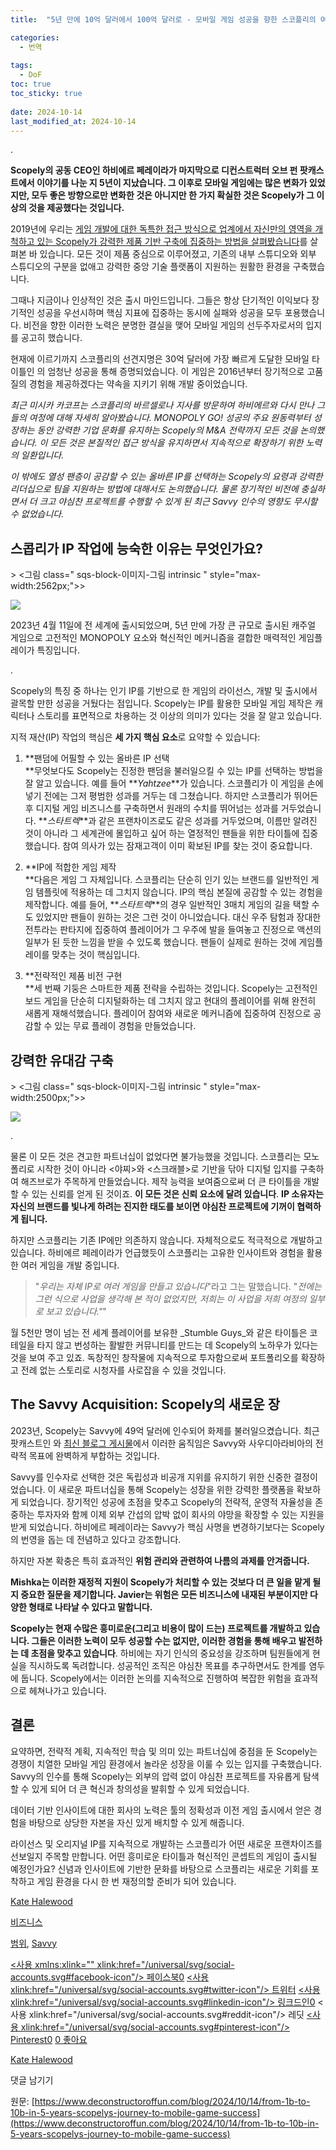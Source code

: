 ```yaml
---
title:  "5년 만에 10억 달러에서 100억 달러로 - 모바일 게임 성공을 향한 스코플리의 여정"

categories:
  - 번역
  
tags:
  - DoF
toc: true
toc_sticky: true
 
date: 2024-10-14
last_modified_at: 2024-10-14
---
```

.

**Scopely의 공동 CEO인 하비에르 페레이라가 마지막으로 디컨스트럭터 오브 펀 팟캐스트에서 이야기를 나눈 지 5년이 지났습니다. 그 이후로 모바일 게임에는 많은 변화가 있었지만, 모두 좋은 방향으로만 변화한 것은 아니지만 한 가지 확실한 것은 Scopely가 그 이상의 것을 제공했다는 것입니다.**

2019년에 우리는 [게임 개발에 대한 독특한 접근 방식으로 업계에서 자신만의 영역을 개척하고 있는 Scopely가 강력한 제품 기반 구축에 집중하는 방법을 살펴봤습니다](https://www.deconstructoroffun.com/blog/2019/8/5/deconstructing-scopelys-400m-run-rate)를 살펴본 바 있습니다. 모든 것이 제품 중심으로 이루어졌고, 기존의 내부 스튜디오와 외부 스튜디오의 구분을 없애고 강력한 중앙 기술 플랫폼이 지원하는 원활한 환경을 구축했습니다.

그때나 지금이나 인상적인 것은 출시 마인드입니다. 그들은 항상 단기적인 이익보다 장기적인 성공을 우선시하며 핵심 지표에 집중하는 동시에 실패와 성공을 모두 포용했습니다. 비전을 향한 이러한 노력은 분명한 결실을 맺어 모바일 게임의 선두주자로서의 입지를 공고히 했습니다.

현재에 이르기까지 스코플리의 선견지명은 30억 달러에 가장 빠르게 도달한 모바일 타이틀인 의 엄청난 성공을 통해 증명되었습니다. 이 게임은 2016년부터 장기적으로 고품질의 경험을 제공하겠다는 약속을 지키기 위해 개발 중이었습니다.

_최근 미시카 카코프는 스코플리의 바르셀로나 지사를 방문하여 하비에르와 다시 만나 그들의 여정에 대해 자세히 알아봤습니다. MONOPOLY GO! 성공의 주요 원동력부터 성장하는 동안 강력한 기업 문화를 유지하는 Scopely의 M&A 전략까지 모든 것을 논의했습니다. 이 모든 것은 본질적인 접근 방식을 유지하면서 지속적으로 확장하기 위한 노력의 일환입니다._

_이 밖에도 열성 팬층이 공감할 수 있는 올바른 IP를 선택하는 Scopely의 요령과 강력한 리더십으로 팀을 지원하는 방법에 대해서도 논의했습니다. 물론 장기적인 비전에 충실하면서 더 크고 야심찬 프로젝트를 수행할 수 있게 된 최근 Savvy 인수의 영향도 무시할 수 없었습니다._

## **스콥리가 IP 작업에 능숙한 이유는 무엇인가요?**

\> <그림 class=" sqs-block-이미지-그림 intrinsic " style="max-width:2562px;">>

![](https://images.squarespace-cdn.com/content/v1/58af450eb3db2b0582612f1d/32d67015-e9d5-4d45-8187-da85b61bb9ce/Screenshot+2024-10-14+at+11.26.52.png)

2023년 4월 11일에 전 세계에 출시되었으며, 5년 만에 가장 큰 규모로 출시된 캐주얼 게임으로 고전적인 MONOPOLY 요소와 혁신적인 메커니즘을 결합한 매력적인 게임플레이가 특징입니다.

.

Scopely의 특징 중 하나는 인기 IP를 기반으로 한 게임의 라이선스, 개발 및 출시에서 괄목할 만한 성공을 거뒀다는 점입니다. Scopely는 IP를 활용한 모바일 게임 제작은 캐릭터나 스토리를 표면적으로 차용하는 것 이상의 의미가 있다는 것을 잘 알고 있습니다.

지적 재산(IP) 작업의 핵심은 **세 가지 핵심 요소**로 요약할 수 있습니다:

1.  **팬덤에 어필할 수 있는 올바른 IP 선택  
    **무엇보다도 Scopely는 진정한 팬덤을 불러일으킬 수 있는 IP를 선택하는 방법을 잘 알고 있습니다. 예를 들어 **_Yahtzee_**가 있습니다. 스코플리가 이 게임을 손에 넣기 전에는 그저 평범한 성과를 거두는 데 그쳤습니다. 하지만 스코플리가 뛰어든 후 디지털 게임 비즈니스를 구축하면서 원래의 수치를 뛰어넘는 성과를 거두었습니다. **_스타트렉_**과 같은 프랜차이즈로도 같은 성과를 거두었으며, 이름만 알려진 것이 아니라 그 세계관에 몰입하고 싶어 하는 열정적인 팬들을 위한 타이틀에 집중했습니다. 참여 의사가 있는 잠재고객이 이미 확보된 IP를 찾는 것이 중요합니다.  
    
2.  **IP에 적합한 게임 제작  
    **다음은 게임 그 자체입니다. 스코플리는 단순히 인기 있는 브랜드를 일반적인 게임 템플릿에 적용하는 데 그치지 않습니다. IP의 핵심 본질에 공감할 수 있는 경험을 제작합니다. 예를 들어, **_스타트렉_**의 경우 일반적인 3매치 게임의 길을 택할 수도 있었지만 팬들이 원하는 것은 그런 것이 아니었습니다. 대신 우주 탐험과 장대한 전투라는 판타지에 집중하여 플레이어가 그 우주에 발을 들여놓고 진정으로 액션의 일부가 된 듯한 느낌을 받을 수 있도록 했습니다. 팬들이 실제로 원하는 것에 게임플레이를 맞추는 것이 핵심입니다.  
    
3.  **전략적인 제품 비전 구현  
    **세 번째 기둥은 스마트한 제품 전략을 수립하는 것입니다. Scopely는 고전적인 보드 게임을 단순히 디지털화하는 데 그치지 않고 현대의 플레이어를 위해 완전히 새롭게 재해석했습니다. 플레이어 참여와 새로운 메커니즘에 집중하여 진정으로 공감할 수 있는 무료 플레이 경험을 만들었습니다.
    

## **강력한 유대감 구축**

\> <그림 class=" sqs-block-이미지-그림 intrinsic " style="max-width:2500px;">>

![](https://images.squarespace-cdn.com/content/v1/58af450eb3db2b0582612f1d/1728894618182-5PMRGYM3OP6CWHWI8KRV/unsplash-image-9cd8qOgeNIY.jpg)

.

물론 이 모든 것은 견고한 파트너십이 없었다면 불가능했을 것입니다. 스코플리는 모노폴리로 시작한 것이 아니라 <야찌>와 <스크래블>로 기반을 닦아 디지털 입지를 구축하여 해즈브로가 주목하게 만들었습니다. 제작 능력을 보여줌으로써 더 큰 타이틀을 개발할 수 있는 신뢰를 얻게 된 것이죠. **이 모든 것은 신뢰 요소에 달려 있습니다**. **IP 소유자는 자신의 브랜드를 빛나게 하려는 진지한 태도를 보이면 야심찬 프로젝트에 기꺼이 협력하게 됩니다.**

하지만 스코플리는 기존 IP에만 의존하지 않습니다. 자체적으로도 적극적으로 개발하고 있습니다. 하비에르 페레이라가 언급했듯이 스코플리는 고유한 인사이트와 경험을 활용한 여러 게임을 개발 중입니다.

> "_우리는 자체 IP로 여러 게임을 만들고 있습니다_"라고 그는 말했습니다. "_전에는 그런 식으로 사업을 생각해 본 적이 없었지만, 저희는 이 사업을 저희 여정의 일부로 보고 있습니다."_"

월 5천만 명이 넘는 전 세계 플레이어를 보유한 _Stumble Guys_와 같은 타이틀은 코테일을 타지 않고 번성하는 활발한 커뮤니티를 만드는 데 Scopely의 노하우가 있다는 것을 보여 주고 있죠. 독창적인 창작물에 지속적으로 투자함으로써 포트폴리오를 확장하고 전례 없는 스토리로 시청자를 사로잡을 수 있을 것입니다.

## **The Savvy Acquisition: Scopely의 새로운 장**

2023년, Scopely는 Savvy에 49억 달러에 인수되어 화제를 불러일으켰습니다. 최근 팟캐스트인 [](https://www.youtube.com/watch?v=VnYg6bRA1YY)와 [최신 블로그 게시물](https://www.deconstructoroffun.com/blog/2024/10/7/inside-saudi-arabias-big-move-to-reshape-the-gaming-industry)에서 이러한 움직임은 Savvy와 사우디아라비아의 전략적 목표에 완벽하게 부합하는 것입니다.

Savvy를 인수자로 선택한 것은 독립성과 비공개 지위를 유지하기 위한 신중한 결정이었습니다. 이 새로운 파트너십을 통해 Scopely는 성장을 위한 강력한 플랫폼을 확보하게 되었습니다. 장기적인 성공에 초점을 맞추고 Scopely의 전략적, 운영적 자율성을 존중하는 투자자와 함께 이제 외부 간섭의 압박 없이 회사의 야망을 확장할 수 있는 지원을 받게 되었습니다. 하비에르 페레이라는 Savvy가 핵심 사명을 변경하기보다는 Scopely의 번영을 돕는 데 전념하고 있다고 강조합니다.

하지만 자본 확충은 특히 효과적인 **위험 관리와 관련하여 나름의 과제를 안겨줍니다.**

**Mishka는 이러한 재정적 지원이 Scopely가 처리할 수 있는 것보다 더 큰 일을 맡게 될지 중요한 질문을 제기합니다. Javier는 위험은 모든 비즈니스에 내재된 부분이지만 다양한 형태로 나타날 수 있다고 말합니다.**

**Scopely는 현재 수많은 흥미로운(그리고 비용이 많이 드는) 프로젝트를 개발하고 있습니다. 그들은 이러한 노력이 모두 성공할 수는 없지만, 이러한 경험을 통해 배우고 발전하는 데 초점을 맞추고 있습니다**. 하비에는 자기 인식의 중요성을 강조하며 팀원들에게 현실을 직시하도록 독려합니다. 성공적인 조직은 야심찬 목표를 추구하면서도 한계를 염두에 둡니다. Scopely에서는 이러한 논의를 지속적으로 진행하여 복잡한 위험을 효과적으로 헤쳐나가고 있습니다.

## **결론**

요약하면, 전략적 계획, 지속적인 학습 및 의미 있는 파트너십에 중점을 둔 Scopely는 경쟁이 치열한 모바일 게임 환경에서 놀라운 성장을 이룰 수 있는 입지를 구축했습니다. Savvy의 인수를 통해 Scopely는 외부의 압력 없이 야심찬 프로젝트를 자유롭게 탐색할 수 있게 되어 더 큰 혁신과 창의성을 발휘할 수 있게 되었습니다.

데이터 기반 인사이트에 대한 회사의 노력은 툴의 정확성과 이전 게임 출시에서 얻은 경험을 바탕으로 상당한 자본을 자신 있게 배치할 수 있게 해줍니다.

라이선스 및 오리지널 IP를 지속적으로 개발하는 스코플리가 어떤 새로운 프랜차이즈를 선보일지 주목할 만합니다. 어떤 흥미로운 타이틀과 혁신적인 콘셉트의 게임이 출시될 예정인가요? 신념과 인사이트에 기반한 문화를 바탕으로 스코플리는 새로운 기회를 포착하고 게임 환경을 다시 한 번 재정의할 준비가 되어 있습니다.

[Kate Halewood](https://www.deconstructoroffun.com/blog?author=64fac051cc1f4641a7e24254)

[비즈니스](https://www.deconstructoroffun.com/blog/category/Business)

[범위](https://www.deconstructoroffun.com/blog/tag/scopely), [Savvy](https://www.deconstructoroffun.com/blog/tag/Savvy)

[<사용 xmlns:xlink="" xlink:href="/universal/svg/social-accounts.svg#facebook-icon"/> 페이스북0](https://www.facebook.com/sharer/sharer.php?u=https%3A%2F%2Fwww.deconstructoroffun.com%2Fblog%2F2024%2F10%2F14%2Ffrom-1b-to-10b-in-5-years-scopelys-journey-to-mobile-game-success) [<사용 xlink:href="/universal/svg/social-accounts.svg#twitter-icon"/> 트위터](https://twitter.com/intent/tweet?url=https%3A%2F%2Fwww.deconstructoroffun.com%2Fblog%2F2024%2F10%2F14%2Ffrom-1b-to-10b-in-5-years-scopelys-journey-to-mobile-game-success&text=게임+스튜디오는+Scopely%E2%80%99s+approach%2C+특히+그것이+제작+에+오면+견고한+...) [<사용 xlink:href="/universal/svg/social-accounts.svg#linkedin-icon"/> 링크드인0](https://www.linkedin.com/shareArticle?mini=true&source=Deconstructor+of+Fun&summary=게임+스튜디오는+Scopely%E2%80%99s+approach%2C+특히+그것이+제작에+올때+견고한+...에서+하나+또는+둘+것을+배울+수+있습니다.&url=https%3A%2F%2Fwww.deconstructoroffun.com%2Fblog%2F2024%2F10%2F14%2Ffrom-1b-to-10b-in-5-years-scopelys-journey-to-mobile-game-success) [](https://www.reddit.com/submit?url=https%3A%2F%2Fwww.deconstructoroffun.com%2Fblog%2F2024%2F10%2F14%2Ffrom-1b-to-10b-in-5-years-scopelys-journey-to-mobile-game-success)<사용 xlink:href="/universal/svg/social-accounts.svg#reddit-icon"/> 레딧 [<사용 xlink:href="/universal/svg/social-accounts.svg#pinterest-icon"/> Pinterest0](https://www.pinterest.com/pin/create/link/?description=Game+studios+can+learn+a+thing+or+wo+from+Scopely%E2%80%99s+approach%2C+especially+when+it+comes+to+crafting+solid+...&media=https://images.squarespace-cdn.com/content/v1/58af450eb3db2b0582612f1d/1728898369866-VAEO05LKWF19QC9EQ6C2/Screenshot+2024-10-14+at+12.31.22.png&url=https%3A%2F%2Fwww.deconstructoroffun.com%2Fblog%2F2024%2F10%2F14%2Ffrom-1b-to-10b-in-5-years-scopelys-journey-to-mobile-game-success) [0 좋아요](#)

[](https://www.deconstructoroffun.com/blog?author=64fac051cc1f4641a7e24254)

[Kate Halewood](https://www.deconstructoroffun.com/blog?author=64fac051cc1f4641a7e24254)

댓글 남기기

원문: [https://www.deconstructoroffun.com/blog/2024/10/14/from-1b-to-10b-in-5-years-scopelys-journey-to-mobile-game-success](https://www.deconstructoroffun.com/blog/2024/10/14/from-1b-to-10b-in-5-years-scopelys-journey-to-mobile-game-success)